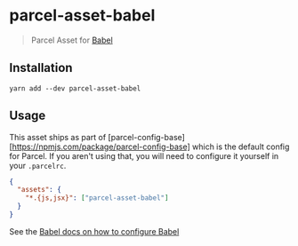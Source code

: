 # parcel-asset-babel

> Parcel Asset for [Babel](https://babeljs.io)

## Installation

```
yarn add --dev parcel-asset-babel
```

## Usage

This asset ships as part of [parcel-config-base][https://npmjs.com/package/parcel-config-base]
which is the default config for Parcel. If you aren't using that, you will need
to configure it yourself in your `.parcelrc`.

```json
{
  "assets": {
    "*.{js,jsx}": ["parcel-asset-babel"]
  }
}
```

See the [Babel docs on how to configure Babel](https://babeljs.io/docs/usage/babelrc/)
